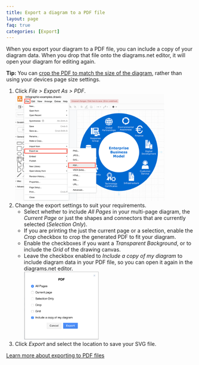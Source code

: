 ```yaml
---
title: Export a diagram to a PDF file
layout: page
faq: true
categories: [Export]
---
```


When you export your diagram to a PDF file, you can include a copy of your diagram data. When you drop that file onto the diagrams.net editor, it will open your diagram for editing again. 

**Tip:** You can [crop the PDF to match the size of the diagram](/doc/faq/pdf-export-crop.html), rather than using your devices page size settings.

1. Click _File > Export As > PDF_.
<br /><img src="/assets/img/blog/export-pdf.png" style="width=100%;max-width:400px;height:auto;" alt="Export a diagram to PDF from diagrams.net">
2. Change the export settings to suit your requirements.
   * Select whether to include _All Pages_ in your multi-page diagram, the _Current Page_ or just the shapes and connectors that are currently selected (_Selection Only_).
   * If you are printing the just the current page or a selection, enable the _Crop_ checkbox to crop the generated PDF to fit your diagram.
   * Enable the checkboxes if you want a _Transparent Background_, or to include the _Grid_ of the drawing canvas. 
   * Leave the checkbox enabled to _Include a copy of my diagram_ to include diagram data in your PDF file, so you can open it again in the diagrams.net editor.
<br /><img src="/assets/img/blog/export-pdf-options.png" style="width=100%;max-width:200px;height:auto;" alt="Change the export settings when exporting to a PDF">
3. Click _Export_ and select the location to save your SVG file.

[Learn more about exporting to PDF files](/blog/export-pdf.html)